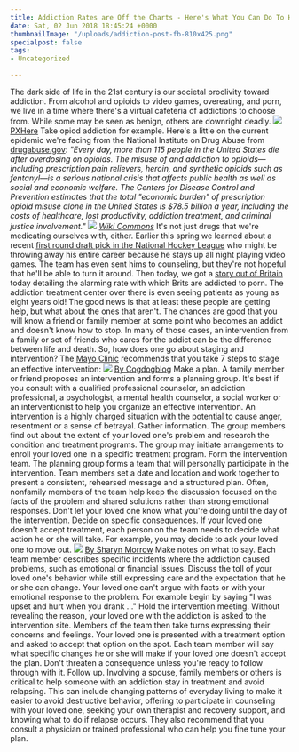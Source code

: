 ```yaml
---
title: Addiction Rates are Off the Charts - Here's What You Can Do To Help
date: Sat, 02 Jun 2018 18:45:24 +0000
thumbnailImage: "/uploads/addiction-post-fb-810x425.png"
specialpost: false
tags:
- Uncategorized

---
```

The dark side of life in the 21st century is our societal proclivity toward addiction. From alcohol and opioids to video games, overeating, and porn, we live in a time where there's a virtual cafeteria of addictions to choose from. While some may be seen as benign, others are downright deadly. ![](http://newsattorneys.staging.wpengine.com/wp-content/uploads/2018/06/porn-addiction-pxhere-1024x683.jpg) [PXHere](https://pxhere.com/en/photo/851941) Take opiod addiction for example. Here's a little on the current epidemic we're facing from the National Institute on Drug Abuse from [drugabuse.gov](https://www.drugabuse.gov/drugs-abuse/opioids/opioid-overdose-crisis): _"Every day, more than 115 people in the United States die after overdosing on opioids. The misuse of and addiction to opioids—including prescription pain relievers, heroin, and synthetic opioids such as fentanyl—is a serious national crisis that affects public health as well as social and economic welfare. The Centers for Disease Control and Prevention estimates that the total "economic burden" of prescription opioid misuse alone in the United States is $78.5 billion a year, including the costs of healthcare, lost productivity, addiction treatment, and criminal justice involvement."_ ![](http://newsattorneys.staging.wpengine.com/wp-content/uploads/2018/06/fentanyl-patch-1024x683.jpg) _[Wiki Commons](https://commons.wikimedia.org/wiki/File:Fentanyl_patch_packages.jpg)_ It's not just drugs that we're medicating ourselves with, either. Earlier this spring we learned about a recent [first round draft pick in the National Hockey League](https://www.cbssports.com/nhl/news/a-top-pick-of-a-prominent-nhl-team-is-reportedly-ruining-his-career-over-a-video-game-addiction/) who might be throwing away his entire career because he stays up all night playing video games. The team has even sent hims to counseling, but they're not hopeful that he'll be able to turn it around. Then today, we got a [story out of Britain](https://www.dailystar.co.uk/news/latest-news/706855/porn-addiction-clinic-physical-dependency-london-harley-street) today detailing the alarming rate with which Brits are addicted to porn. The addiction treatment center over there is even seeing patients as young as eight years old! The good news is that at least these people are getting help, but what about the ones that aren't. The chances are good that you will know a friend or family member at some point who becomes an addict and doesn't know how to stop. In many of those cases, an intervention from a family or set of friends who cares for the addict can be the difference between life and death. So, how does one go about staging and intervention? The [Mayo Clinic](https://www.mayoclinic.org/diseases-conditions/mental-illness/in-depth/intervention/art-20047451) recommends that you take 7 steps to stage an effective intervention: ![](http://newsattorneys.staging.wpengine.com/wp-content/uploads/2018/06/family-discussion-1024x682.jpg) [By Cogdogblog](https://www.flickr.com/photos/cogdog/22598977911) Make a plan. A family member or friend proposes an intervention and forms a planning group. It's best if you consult with a qualified professional counselor, an addiction professional, a psychologist, a mental health counselor, a social worker or an interventionist to help you organize an effective intervention. An intervention is a highly charged situation with the potential to cause anger, resentment or a sense of betrayal. Gather information. The group members find out about the extent of your loved one's problem and research the condition and treatment programs. The group may initiate arrangements to enroll your loved one in a specific treatment program. Form the intervention team. The planning group forms a team that will personally participate in the intervention. Team members set a date and location and work together to present a consistent, rehearsed message and a structured plan. Often, nonfamily members of the team help keep the discussion focused on the facts of the problem and shared solutions rather than strong emotional responses. Don't let your loved one know what you're doing until the day of the intervention. Decide on specific consequences. If your loved one doesn't accept treatment, each person on the team needs to decide what action he or she will take. For example, you may decide to ask your loved one to move out. ![](http://newsattorneys.staging.wpengine.com/wp-content/uploads/2018/06/group-hug-1024x682.jpg) [By Sharyn Morrow](https://www.flickr.com/photos/sharynmorrow/1923985105) Make notes on what to say. Each team member describes specific incidents where the addiction caused problems, such as emotional or financial issues. Discuss the toll of your loved one's behavior while still expressing care and the expectation that he or she can change. Your loved one can't argue with facts or with your emotional response to the problem. For example begin by saying "I was upset and hurt when you drank …" Hold the intervention meeting. Without revealing the reason, your loved one with the addiction is asked to the intervention site. Members of the team then take turns expressing their concerns and feelings. Your loved one is presented with a treatment option and asked to accept that option on the spot. Each team member will say what specific changes he or she will make if your loved one doesn't accept the plan. Don't threaten a consequence unless you're ready to follow through with it. Follow up. Involving a spouse, family members or others is critical to help someone with an addiction stay in treatment and avoid relapsing. This can include changing patterns of everyday living to make it easier to avoid destructive behavior, offering to participate in counseling with your loved one, seeking your own therapist and recovery support, and knowing what to do if relapse occurs. They also recommend that you consult a physician or trained professional who can help you fine tune your plan.